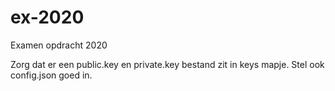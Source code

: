 # ex-2020
Examen opdracht 2020

Zorg dat er een public.key en private.key bestand zit in keys mapje.
Stel ook config.json goed in.